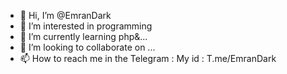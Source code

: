 - 👋 Hi, I’m @EmranDark
- 👀 I’m interested in programming
- 🌱 I’m currently learning php&...
- 💞️ I’m looking to collaborate on ...
- 📫 How to reach me in the Telegram : My id : T.me/EmranDark

<!---
EmranDark/EmranDark is a ✨ special ✨ repository because its `README.md` (this file) appears on your GitHub profile.
You can click the Preview link to take a look at your changes.
--->
